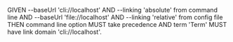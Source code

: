 GIVEN --baseUrl 'cli://localhost' AND --linking 'absolute' from command line
AND --baseUrl 'file://localhost' AND --linking 'relative' from config file
THEN command line option MUST take precedence
AND term 'Term' MUST have link domain 'cli://localhost'.

